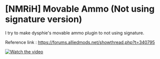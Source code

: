 # [NMRiH] Movable Ammo (Not using signature version)
I try to make dysphie's movable ammo plugin to not using signature.

Reference link :
https://forums.alliedmods.net/showthread.php?t=340795

[![Watch the video](https://img.youtube.com/vi/z7KZyT8aGQU/1.jpg)](https://www.youtube.com/watch?v=z7KZyT8aGQU)
